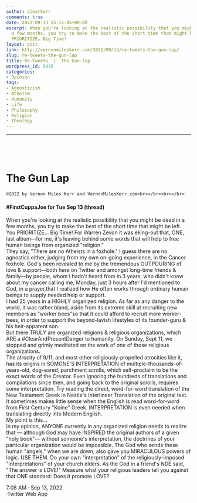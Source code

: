 ```yaml
---
author: clearkerr
comments: true
date: 2022-09-13 15:15:45+00:00
excerpt: When you're looking at the realistic possibility that you might be dead in
  a few months, you try to make the best of the short time that might be left. You
  PRIORITIZE… Big Time!
layout: post
link: http://vernonmileskerr.com/2022/09/13/re-tweets-the-gun-lap/
slug: re-tweets-the-gun-lap
title: Re-Tweets  |  The Gun-lap
wordpress_id: 5935
categories:
- Opinion
tags:
- Agnosticism
- Atheism
- Humanity
- Life
- Philosophy
- Religion
- Theology
---
```


* * *




 




 




# The Gun Lap



    
    ©2022 by Vernon Miles Kerr and VernonMilesKerr.com<br></br><br></br>






#### #FirstCuppaJoe for Tue Sep 13 (thread)







When you're looking at the realistic possibility that you might be dead in a few months, you try to make the best of the short time that might be left. You PRIORITIZE… Big Time! For Warren Zevon it was eking-out that, ONE, last album—for me, it's leaving behind some words that will help to free human beings from organized "religion."  
They say, "There are no Atheists in a foxhole." I guess there are no agnostics either, judging from my own on-going experience, in the Cancer foxhole. God's been revealed to me by the tremendous OUTPOURING of love & support—both here on Twitter and amongst long-time friends & family—by people, whom I hadn't heard from in 3 years, who didn't know about my cancer calling me, Monday, just 3 hours after I'd mentioned to God, in a prayer,that I realized how He often works through ordinary human beings to supply needed help or support.  
I had 25 years in a HIGHLY organized religion. As far as any danger to the world, it was rather bland, aside from its extreme skill at recruiting new members as "worker bees"so that it could afford to recruit more worker-bees, in order to support the beyond-lavish lifestyles of its founder-guru & his heir-apparent son.  
But there TRULY are organized religions & religious organizations, which ARE a #ClearAndPresentDanger to humanity. On Sunday, Sept 11, we stopped and grimly meditated on the work of one of those religious organizations.  
The atrocity of 9/11, and most other religiously-propelled atrocities like it, has its origins in SOMONE'S INTERPRETATION of multiple-thousands-of-years-old, dog-eared, parchment scrolls, which self-proclaim to be the exact words of the Creator. Even ignoring the hundreds of translations and compilations since then, and going back to the original scrolls, requires some interpretation. Try reading the direct, word-for-word translation of the New Testament Greek in Nestle's Interlinear Translation of the original text. It sometimes makes little sense when the English is read word-for-word from First Century "Koine" Greek. INTERPRETATION is even needed when translating directly into Modern English.  
My point is this…  
In my opinion, ANYONE currently in any organized religion needs to realize that — although God may have INSPIRED the original authors of a given "holy book"— without someone's interpretation, the doctrines of your particular organization would be impossible. The God who sends these human "angels," when we are down, also gave you MIRACULOUS powers of logic. USE THEM. Do your own "interpretation" of the religiously-imposed "interpretations" of your church elders. As the God in a friend's NDE said, "The answer is LOVE!" Measure what your religious leaders tell you against that ONE standard: Does it promote LOVE?











7:08 AM · Sep 13, 2022  
·Twitter Web App



